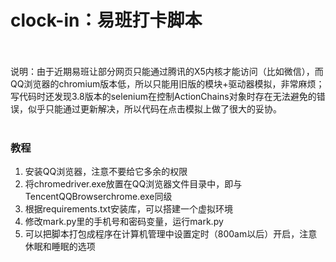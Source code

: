 # clock-in：易班打卡脚本
<br/><br/>
说明：由于近期易班让部分网页只能通过腾讯的X5内核才能访问（比如微信），而QQ浏览器的chromium版本低，所以只能用旧版的模块+驱动器模拟，非常麻烦；写代码时还发现3.8版本的selenium在控制ActionChains对象时存在无法避免的错误，似乎只能通过更新解决，所以代码在点击模拟上做了很大的妥协。
<br/><br/>
### 教程
1. 安装QQ浏览器，注意不要给它多余的权限
2. 将chromedriver.exe放置在QQ浏览器文件目录中，即与TencentQQBrowserchrome.exe同级
3. 根据requirements.txt安装库，可以搭建一个虚拟环境
4. 修改mark.py里的手机号和密码变量，运行mark.py
5. 可以把脚本打包成程序在计算机管理中设置定时（800am以后）开启，注意休眠和睡眠的选项

